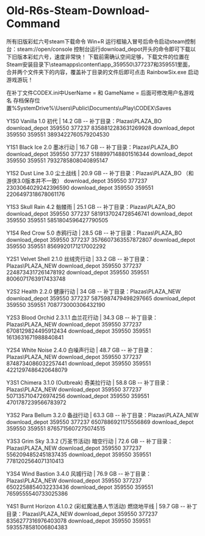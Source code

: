 # Old-R6s-Steam-Download-Command
所有旧版彩虹六号steam下载命令
Win+R 运行框输入冒号后命令启动steam控制台：steam://open/console
控制台运行download_depot开头的命令即可下载以下旧版本彩虹六号，速度非常快！
下载前需确认空间足够，下载文件的位置在Steam安装目录下\steamapps\content\app_359550\377237和359551里面，
合并两个文件夹下的内容，覆盖补丁目录的文件后即可点击 RainbowSix.exe 启动游戏游玩！

在补丁文件CODEX.ini中UserName = 和 GameName = 后面可修改用户名游戏名
存档保存位置%SystemDrive%\Users\Public\Documents\uPlay\CODEX\Saves

Y1S0 Vanilla 1.0 初代 | 14.2 GB -- 补丁目录：Plazas\PLAZA_BO
download_depot 359550 377237 8358812283631269928
download_depot 359550 359551 3893422760579204530

Y1S1 Black Ice 2.0 墨冰行动 | 16.7 GB -- 补丁目录：Plazas\PLAZA_BO
download_depot 359550 377237 5188997148801516344
download_depot 359550 359551 7932785808040895147

Y1S2 Dust Line 3.0 尘土战线 | 20.9 GB -- 补丁目录：Plazas\PLAZA_BO （和游侠3.0版本并不一致）
download_depot 359550 377237 2303064029242396590
download_depot 359550 359551 2206497318678061176

Y1S3 Skull Rain 4.2 骷髅雨 | 25.1 GB -- 补丁目录：Plazas\PLAZA_BO
download_depot 359550 377237 5819137024728546741
download_depot 359550 359551 5851804596427790505

Y1S4 Red Crow 5.0 赤鸦行动 | 28.5 GB -- 补丁目录：Plazas\PLAZA_BO
download_depot 359550 377237 3576607363557872807
download_depot 359550 359551 8569920171217002292

Y2S1 Velvet Shell 2.1.0 丝绒壳行动 | 33.2 GB -- 补丁目录：Plazas\PLAZA_NEW
download_depot 359550 377237 2248734317261478192
download_depot 359550 359551 8006071763917433748

Y2S2 Health 2.2.0 健康行动 | 34 GB -- 补丁目录：Plazas\PLAZA_NEW
download_depot 359550 377237 5875987479498297665
download_depot 359550 359551 708773000306432190

Y2S3 Blood Orchid 2.3.1.1 血兰花行动 | 34.3 GB -- 补丁目录：Plazas\PLAZA_NEW
download_depot 359550 377237 6708129824495912434
download_depot 359550 359551 1613631671988840841

Y2S4 White Noise 2.4.0 白噪声行动 | 48.7 GB -- 补丁目录：Plazas\PLAZA_NEW
download_depot 359550 377237 8748734086032257441
download_depot 359550 359551 4221297486420648079

Y3S1 Chimera 3.1.0 (Outbreak) 奇美拉行动 | 58.8 GB -- 补丁目录：Plazas\PLAZA_NEW
download_depot 359550 377237 5071357104726974256
download_depot 359550 359551 4701787239566783972

Y3S2 Para Bellum 3.2.0 备战行动 | 63.3 GB -- 补丁目录：Plazas\PLAZA_NEW
download_depot 359550 377237 6507886921175556869
download_depot 359550 359551 8765715607275074515

Y3S3 Grim Sky 3.3.2 (万圣节活动) 暗空行动 | 72.6 GB -- 补丁目录：Plazas\PLAZA_NEW
download_depot 359550 377237 5562094852451837435
download_depot 359550 359551 7781202564071310413

Y3S4 Wind Bastion 3.4.0 风城行动 | 76.9 GB -- 补丁目录：Plazas\PLAZA_NEW
download_depot 359550 377237 6502258854032233436
download_depot 359550 359551 7659555540733025386

Y4S1 Burnt Horizon 4.1.0.2 (彩虹魔法愚人节活动) 燃烧地平线 | 59.7 GB -- 补丁目录：Plazas\PLAZA_NEW
download_depot 359550 377237 8356277316976403078
download_depot 359550 359551 5935578581006804383
